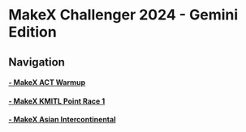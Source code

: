 # MakeX Challenger 2024 - Gemini Edition
## Navigation
#### [- MakeX ACT Warmup](warmup)
#### [- MakeX KMITL Point Race 1](kmitl)
#### [- MakeX Asian Intercontinental](inter)

